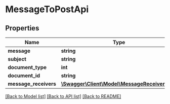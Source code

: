 # MessageToPostApi

## Properties
Name | Type | Description | Notes
------------ | ------------- | ------------- | -------------
**message** | **string** |  | 
**subject** | **string** |  | 
**document_type** | **int** |  | 
**document_id** | **string** |  | [optional] 
**message_receivers** | [**\Swagger\Client\Model\MessageReceiverApi[]**](MessageReceiverApi.md) |  | [optional] 

[[Back to Model list]](../../README.md#documentation-for-models) [[Back to API list]](../../README.md#documentation-for-api-endpoints) [[Back to README]](../../README.md)

